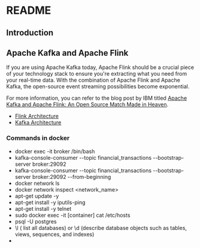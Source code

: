 
# README

## Introduction


## Apache Kafka and Apache Flink

If you are using Apache Kafka today, Apache Flink should be a crucial piece of your technology stack to ensure you're extracting what you need from your real-time data. With the combination of Apache Flink and Apache Kafka, the open-source event streaming possibilities become exponential.

For more information, you can refer to the blog post by IBM titled [Apache Kafka and Apache Flink: An Open Source Match Made in Heaven](https://www.ibm.com/blog/apache-kafka-and-apache-flink-an-open-source-match-made-in-heaven/).

- [Flink Architecture](https://nightlies.apache.org/flink/flink-docs-master/docs/concepts/flink-architecture/)
- [Kafka Architecture](https://kafka.apache.org/10/documentation/streams/architecture)

### Commands in docker
- docker exec -it broker /bin/bash
- kafka-console-consumer --topic financial_transactions --bootstrap-server broker:29092 
- kafka-console-consumer --topic financial_transactions --bootstrap-server broker:29092 --from-beginning
- docker network ls
- docker network inspect <network_name>
- apt-get update -y
- apt-get install -y iputils-ping
- apt-get install -y telnet
- sudo docker exec -it [container] cat /etc/hosts
- psql -U postgres
- \l ( list all databases)  or  \d (describe database objects such as tables, views, sequences, and indexes)
- 